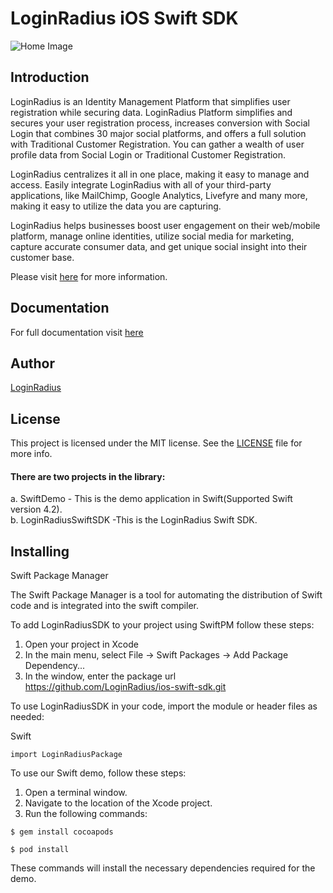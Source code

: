 # LoginRadius iOS Swift SDK
![Home Image](http://docs.lrcontent.com/resources/github/banner-1544x500.png)

## Introduction ##
LoginRadius is an Identity Management Platform that simplifies user registration while securing data. LoginRadius Platform simplifies and secures your user registration process, increases conversion with Social Login that combines 30 major social platforms, and offers a full solution with Traditional Customer Registration. You can gather a wealth of user profile data from Social Login or Traditional Customer Registration.

LoginRadius centralizes it all in one place, making it easy to manage and access. Easily integrate LoginRadius with all of your third-party applications, like MailChimp, Google Analytics, Livefyre and many more, making it easy to utilize the data you are capturing.

LoginRadius helps businesses boost user engagement on their web/mobile platform, manage online identities, utilize social media for marketing, capture accurate consumer data, and get unique social insight into their customer base.

Please visit [here](http://www.loginradius.com/) for more information.

## Documentation
For full documentation visit [here](https://docs.loginradius.com/api/v2/mobile-libraries/ios-library)

## Author

[LoginRadius](https://www.loginradius.com/)

## License

This project is licensed under the MIT license. See the [LICENSE](LICENSE) file for more info.


#### There are two projects in the library:
a. SwiftDemo - This is the demo application in Swift(Supported Swift version 4.2).<br>
b. LoginRadiusSwiftSDK -This is the LoginRadius Swift SDK.


## Installing


Swift Package Manager

The Swift Package Manager is a tool for automating the distribution of Swift code and is integrated into the swift compiler.

To add LoginRadiusSDK to your project using SwiftPM follow these steps:

 1. Open your project in Xcode
 2. In the main menu, select File -> Swift Packages -> Add Package Dependency...
 3. In the window, enter the package url
    https://github.com/LoginRadius/ios-swift-sdk.git
  
To use LoginRadiusSDK in your code, import the module or header files as needed:

Swift

```
import LoginRadiusPackage     

```

To use our Swift demo, follow these steps:

 1. Open a terminal window.
 2. Navigate to the location of the Xcode project.
 3. Run the following commands:

```
$ gem install cocoapods 

```

```
$ pod install

```
These commands will install the necessary dependencies required for the demo.





